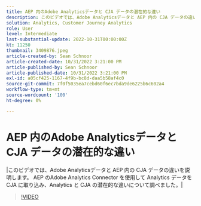 ```yaml
---
title: AEP 内のAdobe Analyticsデータと CJA データの潜在的な違い
description: このビデオでは、Adobe Analyticsデータと AEP 内の CJA データの違いを説明します。 AEP のAdobe Analytics Connector を使用して Analytics データを CJA に取り込み、Analytics と CJA の潜在的な違いについて調べました。
solution: Analytics, Customer Journey Analytics
role: User
level: Intermediate
last-substantial-update: 2022-10-31T00:00:00Z
kt: 11250
thumbnail: 3409876.jpeg
article-created-by: Sean Schnoor
article-created-date: 10/31/2022 3:21:00 PM
article-published-by: Sean Schnoor
article-published-date: 10/31/2022 3:21:00 PM
exl-id: a05cf425-1167-4f9b-bc8d-daa5b58af4c0
source-git-commit: 7f0f5035ea7cebd60f6ec7bda9de6225b6c602a4
workflow-type: tm+mt
source-wordcount: '100'
ht-degree: 0%

---
```


# AEP 内のAdobe Analyticsデータと CJA データの潜在的な違い

|このビデオでは、Adobe Analyticsデータと AEP 内の CJA データの違いを説明します。 AEP のAdobe Analytics Connector を使用して Analytics データを CJA に取り込み、Analytics と CJA の潜在的な違いについて調べました。|

>[!VIDEO](https://video.tv.adobe.com/v/3409876/?quality=12&learn=on)

